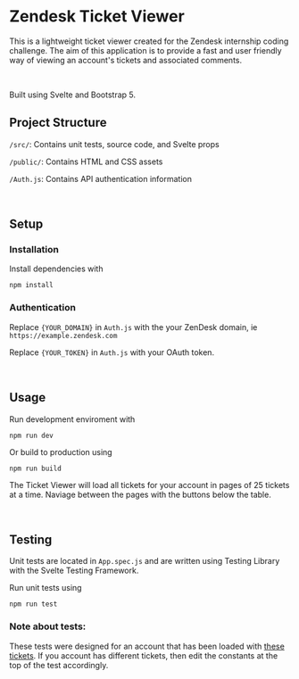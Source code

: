 # Zendesk Ticket Viewer

This is a lightweight ticket viewer created for the Zendesk internship coding challenge. The aim of this application is to provide a fast and user friendly way of viewing an account's tickets and associated comments.

<br>

Built using Svelte and Bootstrap 5.

## Project Structure
`/src/`: Contains unit tests, source code, and Svelte props

`/public/`: Contains HTML and CSS assets

`/Auth.js`: Contains API authentication information

<br>

## Setup


### Installation
Install dependencies with
```
npm install
```

### Authentication
Replace `{YOUR_DOMAIN}` in `Auth.js` with the your ZenDesk domain, ie `https://example.zendesk.com`

Replace `{YOUR_TOKEN}` in `Auth.js` with your OAuth token.

<br>

## Usage
Run development enviroment with
```
npm run dev
```
Or build to production using
```
npm run build
```

The Ticket Viewer will load all tickets for your account in pages of 25 tickets at a time. Naviage between the pages with the buttons below the table.

<br>

## Testing


Unit tests are located in ```App.spec.js``` and are written using Testing Library with the Svelte Testing Framework.


Run unit tests using
```
npm run test
```

### Note about tests:

These tests were designed for an account that has been loaded with [these tickets](https://gist.github.com/svizzari/c7ffed8e10d3a456b40ac9d18f34289c). If you account has different tickets, then edit the constants at the top of the test accordingly.


